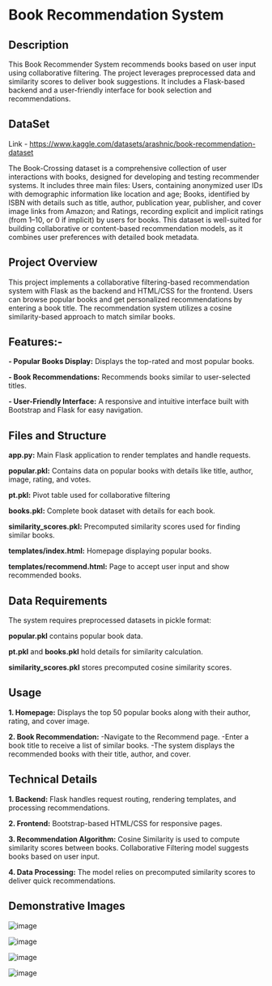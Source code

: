# Book Recommendation System

## Description
This Book Recommender System recommends books based on user input using collaborative filtering. The project leverages preprocessed data and similarity scores to deliver book suggestions. It includes a Flask-based backend and a user-friendly interface for book selection and recommendations.

## DataSet
Link - https://www.kaggle.com/datasets/arashnic/book-recommendation-dataset

The Book-Crossing dataset is a comprehensive collection of user interactions with books, designed for developing and testing recommender systems. It includes three main files: Users, containing anonymized user IDs with demographic information like location and age; Books, identified by ISBN with details such as title, author, publication year, publisher, and cover image links from Amazon; and Ratings, recording explicit and implicit ratings (from 1–10, or 0 if implicit) by users for books. This dataset is well-suited for building collaborative or content-based recommendation models, as it combines user preferences with detailed book metadata.

## Project Overview
This project implements a collaborative filtering-based recommendation system with Flask as the backend and HTML/CSS for the frontend. Users can browse popular books and get personalized recommendations by entering a book title. The recommendation system utilizes a cosine similarity-based approach to match similar books.

## Features:- 

**- Popular Books Display:** Displays the top-rated and most popular books.

**- Book Recommendations:** Recommends books similar to user-selected titles.

**- User-Friendly Interface:** A responsive and intuitive interface built with Bootstrap and Flask for easy navigation.

## Files and Structure
**app.py:** Main Flask application to render templates and handle requests.

**popular.pkl:** Contains data on popular books with details like title, author, image, rating, and votes.

**pt.pkl:** Pivot table used for collaborative filtering

**books.pkl:** Complete book dataset with details for each book.

**similarity_scores.pkl:** Precomputed similarity scores used for finding similar books.

**templates/index.html:** Homepage displaying popular books.

**templates/recommend.html:** Page to accept user input and show recommended books.

## Data Requirements
The system requires preprocessed datasets in pickle format:

**popular.pkl** contains popular book data.

**pt.pkl** and **books.pkl** hold details for similarity calculation.

**similarity_scores.pkl** stores precomputed cosine similarity scores.

## Usage
**1. Homepage:**
Displays the top 50 popular books along with their author, rating, and cover image.

**2. Book Recommendation:**
-Navigate to the Recommend page.
-Enter a book title to receive a list of similar books.
-The system displays the recommended books with their title, author, and cover.

## Technical Details

**1. Backend:**
   Flask handles request routing, rendering templates, and processing recommendations.
   
**2. Frontend:**
   Bootstrap-based HTML/CSS for responsive pages.
   
**3. Recommendation Algorithm:**
   Cosine Similarity is used to compute similarity scores between books.
   Collaborative Filtering model suggests books based on user input.
   
**4. Data Processing:**
   The model relies on precomputed similarity scores to deliver quick recommendations.

## Demonstrative Images
![image](https://github.com/user-attachments/assets/e17d060a-fa18-4a38-9be2-2c4be57fd467)

![image](https://github.com/user-attachments/assets/67dc31ff-1ff6-4913-80ab-489b3f6d3c3d)

![image](https://github.com/user-attachments/assets/039a4b8f-f8a2-47ca-8b78-57f364c872f4)

![image](https://github.com/user-attachments/assets/beeb18d2-6329-486a-8f37-b4795ba2de2f)




